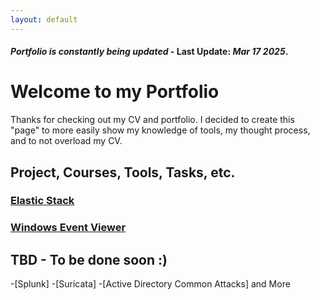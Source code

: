 ```yaml
---
layout: default
---
```

#### _Portfolio is constantly being updated_ - Last Update: _Mar_ _17_ _2025_. 
# Welcome to my Portfolio
Thanks for checking out my CV and portfolio. I decided to create this "page" to more easily show my knowledge of tools, my thought process, and to not overload my CV.

## Project, Courses, Tools, Tasks, etc. 

### [Elastic Stack](elasticStack.html)
### [Windows Event Viewer](windowsEventViewer.html)

## TBD - To be done soon :) 

-[Splunk] 
-[Suricata]
-[Active Directory Common Attacks]
and More
